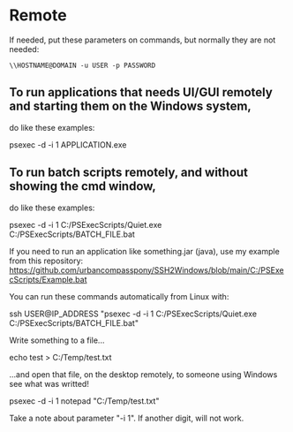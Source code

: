# Remote

If needed, put these parameters on commands, but normally they are not needed:

`\\HOSTNAME@DOMAIN -u USER -p PASSWORD`

## To run applications that needs UI/GUI remotely and starting them on the Windows system, 
do like these examples:

psexec -d -i 1 APPLICATION.exe

## To run batch scripts remotely, and without showing the cmd window, 
do like these examples:

psexec -d -i 1 C:/PSExecScripts/Quiet.exe C:/PSExecScripts/BATCH_FILE.bat

If you need to run an application like something.jar (java), use my example from this repository: 
https://github.com/urbancompasspony/SSH2Windows/blob/main/C:/PSExecScripts/Example.bat

You can run these commands automatically from Linux with:

ssh USER@IP_ADDRESS "psexec -d -i 1 C:/PSExecScripts/Quiet.exe C:/PSExecScripts/BATCH_FILE.bat"

Write something to a file...

echo test > C:/Temp/test.txt

...and open that file, on the desktop remotely, to someone using Windows see what was writted!

psexec -d -i 1 notepad "C:/Temp/test.txt"

Take a note about parameter "-i 1".
If another digit, will not work.

